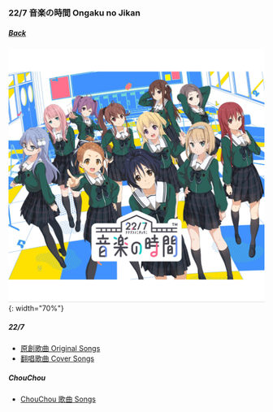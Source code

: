 ### 22/7 音楽の時間 Ongaku no Jikan
##### [Back](Music_List.md)

![Ongaku no Jikan](../../Img/Music/Ongaku%20no%20Jikan.JPG){: width="70%"}  

##### 22/7
- [原創歌曲 Original Songs](Nanaon_Original.md)
- [翻唱歌曲 Cover Songs](Nanaon_Cover.md)

##### ChouChou
- [ChouChou 歌曲 Songs](Nanaon_ChouChou.md)
